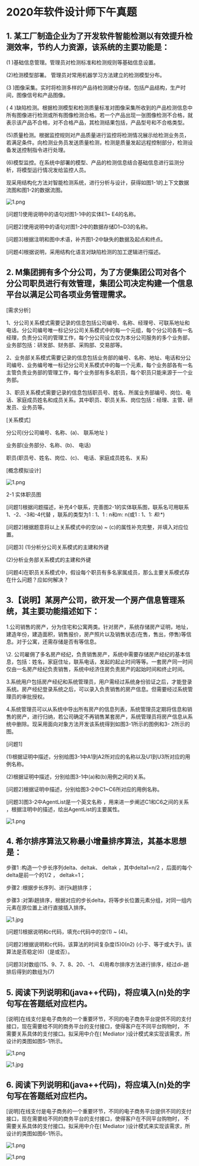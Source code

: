 #  2020年软件设计师下午真题



## 1. 某工厂制造企业为了开发软件智能检测以有效提升检测效率，节约人力资源，该系统的主要功能是：

(1 )基础信息管理。管理员对检测标准和检测规则等基础信息设置。

(2)检测模型部署。 管理员对常用机器学习方法建立的检测模型分布。

(3 )图像采集。实时将检测多样的产品待检测建分存储，包括产品结构，生产时间，图像信号和产品图像。

( 4 )缺陷检测。根据检测模型和检测质量标准对图像采集所收到的产品检测信息中所有图像进行检测或所有图像检测合格。若一个产品出现一张图像检测不合格，就表示该产品不合格，对不合格产品，其检测结果包括，产品型号和不合格类型。

(5)质量检测。根据监控规则对产品质量进行监控将检测情况展示给检测业务员，若满足条件。向检测业务员发送质量检测，检测是质量发起远程控制部分，检测设备发送控制指令进行处理。

(6)模型监控。在系统中部署的模型、产品的检测信息结合基础信息进行监测分析，将模型运行情况发给监控人员。

现采用结构化方法对智能检测系统，进行分析与设计，获得如图1-1的上下文数据流图和图1-2的数据流图。

![1.png](https://static.educity.cn/images/article/2020-11/189/ZCmyWeTV5P.png)

[问题1]使用说明中的语句对图1-1中的实体E1~ E4的名称。

[问题2]使用说明中的语句对图1-2中的数据存储D1~D3的名称。

[问题3]根据注明和图中术语，补齐图1-2中缺失的数据及起点和终点。

[问题4]根据说明，采用结构化语言对缺陷检测的加工逻辑进行描述。

## 2. M集团拥有多个分公司，为了方便集团公司对各个分公司职员进行有效管理，集团公司决定构建一个信息平台以满足公司各项业务管理需求。

[需求分析]

1、分公司关系模式需要记录的信息包括公司编号、名称、经理号、可联系地址和电话。分公司编号唯一标记分公司关系模式中的每一个元组，每个分公司各有一名经理，负责分公司的管理工作，每个分公司设立仅为本分公司服务的多个业务部，业务部包括：研发部、财务部、采购部、交易部等。

2、业务部关系模式需要记录的信息包括业务部的编号、名称、地址、电话和分公司编号、业务编号唯一标记分公司关系模式中的每一个元素，每个业务部各有一名主管负责业务部的管理工作，每个业务部有多名职员，每个职员只能来源于一个业务部。

3、职员关系模式需要记录的信息包括职员号、姓名、所属业务部编号、岗位、电话、家庭成员姓名和成员关系。其中职员、职员关系、岗位包括：经理、主管、研发员、业务员等。

[关系模式]

分公司(分公司编号、名称、(a)、 联系地址 )

业务部(业务部分、名称、(b)、 电话)

职员(职员号、姓名、岗位、(c)、 电话、家庭成员姓名、关系)

[概念模拟设计]

![1.png](https://static.educity.cn/images/article/2020-11/48/DxLNcxXDj9.png)

2-1 实体职员图

[问题1]根据问题描述，补充4个联系，完善图2-1的实体联系图，联系名可用联系1、-2、-3和-4代替 ，联系的类型为1 : 1、1 : n和m: n(或1 : 1、1: *和*:*)

[问题2]根据题意将以上关系模式中的空(a) ~ (c)的属性补充完整，并填入对应位置。

[问题3] (1)分析分公司关系模式的主建和外键

(2)分析业务部关系模式的主建和外键

[问题4]在职员关系模式中，假设每个职员有多名家属成员，那么主要关系模式存在什么问题？应如何解决？

## 3.【说明】某房产公司，欲开发一个房产信息管理系统，其主要功能描述如下：

1.公司销售的房产，分为住宅和公寓两类。针对房产，系统存储房产证明，地址，建造年份，建造面积，销售报价，房产照片以及销售状态(在售，售出，停售)等信息。对于公寓，还需存储是否有等信息。

\2. 公司雇佣了多名房产经纪，负责销售房产，系统中需要存储房产经纪的基本信息，包括：姓名，家庭住址，联系电话，发起的起止时间等等。一套房产同一时间仅由一名房产经纪负责销售，系统中经济住房负责房产的起始时间和终止时间。

3.系统用户包括房产经纪和系统管理员，用户需经过系统身份验证之后，才能登录系统。房产经纪登录系统之后，可以录入负责销售的房产信息。但需要经过系统管理员的审批授权。

4.系统管理员可以从系统中导出所有房产的信息列表，系统管理员定期将信息和销售的房产，进行归纳，若公司确定不再销售某套房产，系统管理员将房产信息从系统中删除。现采用面向对象方法开发该系统得到如图3-1所示的图例和3- 2所示的图。

[问题1]

(1)根据证明中描述，分别给图3-1中A1到A2所对应的名称以及U1到U3所对应的用例名称。

(2)根据证明中描述，分别给图3-1中(a)和(b)用例之间的关系。

[问题2]根据证明中描述，分别给图3-2中C1~C6所对应的用例名称。

[问题3]图3-2中AgentList是一个英文名称 ，用来进一步阐述C1和C6之间的关系 ，根据注明中的描述，绘出AgentList的主要属性。

![1.png](https://static.educity.cn/images/article/2020-11/938/Rn8M4PUJvS.png)



## 4. 希尔排序算法又称最小增量排序算法，其基本思想是：

步骤1 :构造一个步长序列delta、deltak、 deltak ，其中delta1=n/2 ，后面的每个delta是前一个的1/2 ， deltak=1；

步骤2 :根据步长序列、进行k趟排序；

步骤3 :对第i趟排序，根据对应的步长delta，将等步长位置元素分组，对同一组内元素在原位置上进行直接插入排序。

![1.jpg](https://static.educity.cn/images/article/2020-11/705/uHRPUhPXL5.jpg)

[问题1]根据说明和c代码，填充c代码中的空(1) ~ (4)。

[问题2]根据说明和c代码，该算法的时间复杂度(5)0(n2) (小于、等于或大于)。该算法是否稳定(6)（是或否）。

[问题3]对数组(15、9、7、8、20、-1、 4)用希尔排序方法进行排序，经过di-趟排后得到的数组为(7)

## 5. 阅读下列说明和(java++代码)，将应填入(n)处的字句写在答题纸对应栏内。

[说明]在线支付是电子商务的一个重要环节，不同的电子商务平台提供不同的支付接口，现在需要给不同的商务平台的支付接口，使得客户在不同平台购物时， 不需要关系具体的支付接口。拟采用中介在( Mediator )设计模式来实现该需求，所设计的类图如图5-1所示。

![1.png](https://static.educity.cn/images/article/2020-11/59/QT822YSrUX.png)

![1.jpg](https://static.educity.cn/images/article/2020-11/940/veD79pgTu4.jpg)

## 6. 阅读下列说明和(java++代码)，将应填入(n)处的字句写在答题纸对应栏内。

[说明]在线支付是电子商务的一个重要环节，不同的电子商务平台提供不同的支付接口，现在需要给不同的商务平台的支付接口，使得客户在不同平台购物时， 不需要关系具体的支付接口。拟采用中介在( Mediator )设计模式来实现该需求，所设计的类图如图6-1所示。

![1.png](https://static.educity.cn/images/article/2020-11/59/QT822YSrUX.png)

![1.png](https://static.educity.cn/images/article/2020-11/848/S4gm9BQ8Ak.png)